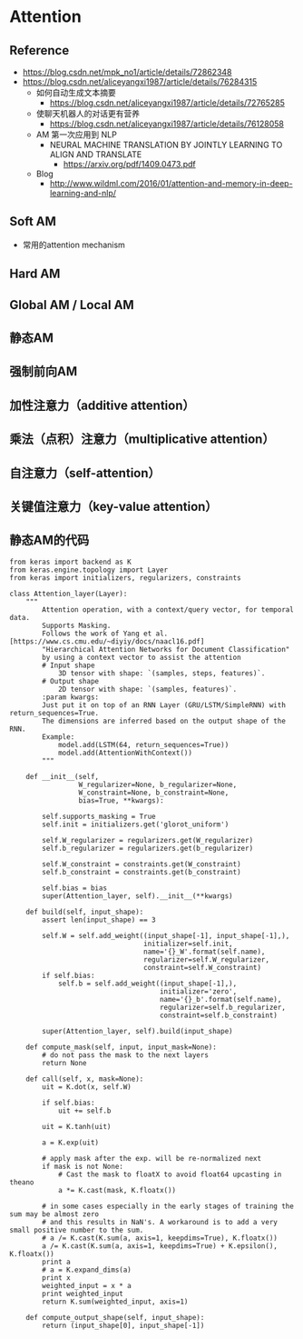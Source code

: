 # Attention
## Reference
+ https://blog.csdn.net/mpk_no1/article/details/72862348
+ https://blog.csdn.net/aliceyangxi1987/article/details/76284315
	+ 如何自动生成文本摘要
		+ https://blog.csdn.net/aliceyangxi1987/article/details/72765285
	+ 使聊天机器人的对话更有营养
		+ https://blog.csdn.net/aliceyangxi1987/article/details/76128058
	+ AM 第一次应用到 NLP
		+ NEURAL MACHINE TRANSLATION BY JOINTLY LEARNING TO ALIGN AND TRANSLATE
			+ https://arxiv.org/pdf/1409.0473.pdf
	+ Blog
		+ http://www.wildml.com/2016/01/attention-and-memory-in-deep-learning-and-nlp/

## Soft AM
+ 常用的attention mechanism
## Hard AM


## Global AM / Local AM
## 静态AM
## 强制前向AM
## 加性注意力（additive attention）
## 乘法（点积）注意力（multiplicative attention）
## 自注意力（self-attention）
## 关键值注意力（key-value attention）


## 静态AM的代码
```
from keras import backend as K
from keras.engine.topology import Layer
from keras import initializers, regularizers, constraints
 
class Attention_layer(Layer):
    """
        Attention operation, with a context/query vector, for temporal data.
        Supports Masking.
        Follows the work of Yang et al. [https://www.cs.cmu.edu/~diyiy/docs/naacl16.pdf]
        "Hierarchical Attention Networks for Document Classification"
        by using a context vector to assist the attention
        # Input shape
            3D tensor with shape: `(samples, steps, features)`.
        # Output shape
            2D tensor with shape: `(samples, features)`.
        :param kwargs:
        Just put it on top of an RNN Layer (GRU/LSTM/SimpleRNN) with return_sequences=True.
        The dimensions are inferred based on the output shape of the RNN.
        Example:
            model.add(LSTM(64, return_sequences=True))
            model.add(AttentionWithContext())
        """
 
    def __init__(self,
                 W_regularizer=None, b_regularizer=None,
                 W_constraint=None, b_constraint=None,
                 bias=True, **kwargs):
 
        self.supports_masking = True
        self.init = initializers.get('glorot_uniform')
 
        self.W_regularizer = regularizers.get(W_regularizer)
        self.b_regularizer = regularizers.get(b_regularizer)
 
        self.W_constraint = constraints.get(W_constraint)
        self.b_constraint = constraints.get(b_constraint)
 
        self.bias = bias
        super(Attention_layer, self).__init__(**kwargs)
 
    def build(self, input_shape):
        assert len(input_shape) == 3
 
        self.W = self.add_weight((input_shape[-1], input_shape[-1],),
                                 initializer=self.init,
                                 name='{}_W'.format(self.name),
                                 regularizer=self.W_regularizer,
                                 constraint=self.W_constraint)
        if self.bias:
            self.b = self.add_weight((input_shape[-1],),
                                     initializer='zero',
                                     name='{}_b'.format(self.name),
                                     regularizer=self.b_regularizer,
                                     constraint=self.b_constraint)
 
        super(Attention_layer, self).build(input_shape)
 
    def compute_mask(self, input, input_mask=None):
        # do not pass the mask to the next layers
        return None
 
    def call(self, x, mask=None):
        uit = K.dot(x, self.W)
 
        if self.bias:
            uit += self.b
 
        uit = K.tanh(uit)
 
        a = K.exp(uit)
 
        # apply mask after the exp. will be re-normalized next
        if mask is not None:
            # Cast the mask to floatX to avoid float64 upcasting in theano
            a *= K.cast(mask, K.floatx())
 
        # in some cases especially in the early stages of training the sum may be almost zero
        # and this results in NaN's. A workaround is to add a very small positive number to the sum.
        # a /= K.cast(K.sum(a, axis=1, keepdims=True), K.floatx())
        a /= K.cast(K.sum(a, axis=1, keepdims=True) + K.epsilon(), K.floatx())
        print a
        # a = K.expand_dims(a)
        print x
        weighted_input = x * a
        print weighted_input
        return K.sum(weighted_input, axis=1)
 
    def compute_output_shape(self, input_shape):
        return (input_shape[0], input_shape[-1])

```